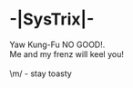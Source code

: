 # -|SysTrix|-
Yaw Kung-Fu NO GOOD!.<br/>
Me and my frenz will keel you!<br/><br/>
\m/ - stay toasty
